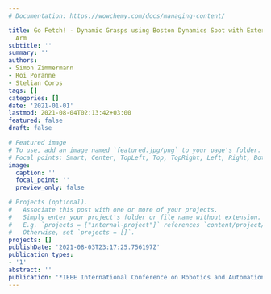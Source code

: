 ```yaml
---
# Documentation: https://wowchemy.com/docs/managing-content/

title: Go Fetch! - Dynamic Grasps using Boston Dynamics Spot with External Robotic
  Arm
subtitle: ''
summary: ''
authors:
- Simon Zimmermann
- Roi Poranne
- Stelian Coros
tags: []
categories: []
date: '2021-01-01'
lastmod: 2021-08-04T02:13:42+03:00
featured: false
draft: false

# Featured image
# To use, add an image named `featured.jpg/png` to your page's folder.
# Focal points: Smart, Center, TopLeft, Top, TopRight, Left, Right, BottomLeft, Bottom, BottomRight.
image:
  caption: ''
  focal_point: ''
  preview_only: false

# Projects (optional).
#   Associate this post with one or more of your projects.
#   Simply enter your project's folder or file name without extension.
#   E.g. `projects = ["internal-project"]` references `content/project/deep-learning/index.md`.
#   Otherwise, set `projects = []`.
projects: []
publishDate: '2021-08-03T23:17:25.756197Z'
publication_types:
- '1'
abstract: ''
publication: '*IEEE International Conference on Robotics and Automation (ICRA) 2021*'
---
```

